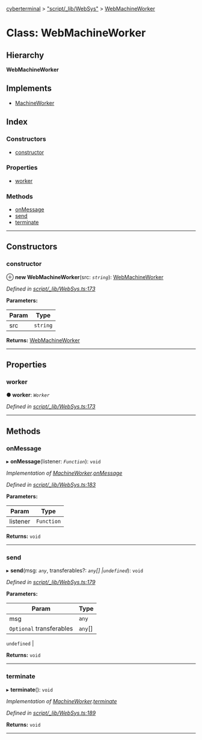 [cyberterminal](../README.md) > ["script/_lib/WebSys"](../modules/_script__lib_websys_.md) > [WebMachineWorker](../classes/_script__lib_websys_.webmachineworker.md)

# Class: WebMachineWorker

## Hierarchy

**WebMachineWorker**

## Implements

* [MachineWorker](../interfaces/_script__lib_machineworker_.machineworker.md)

## Index

### Constructors

* [constructor](_script__lib_websys_.webmachineworker.md#constructor)

### Properties

* [worker](_script__lib_websys_.webmachineworker.md#worker)

### Methods

* [onMessage](_script__lib_websys_.webmachineworker.md#onmessage)
* [send](_script__lib_websys_.webmachineworker.md#send)
* [terminate](_script__lib_websys_.webmachineworker.md#terminate)

---

## Constructors

<a id="constructor"></a>

###  constructor

⊕ **new WebMachineWorker**(src: *`string`*): [WebMachineWorker](_script__lib_websys_.webmachineworker.md)

*Defined in [script/_lib/WebSys.ts:173](https://github.com/FantasyInternet/cyberterminal/blob/HEAD/src/script/_lib/WebSys.ts#L173)*

**Parameters:**

| Param | Type |
| ------ | ------ |
| src | `string` | 

**Returns:** [WebMachineWorker](_script__lib_websys_.webmachineworker.md)

___

## Properties

<a id="worker"></a>

###  worker

**● worker**: *`Worker`*

*Defined in [script/_lib/WebSys.ts:173](https://github.com/FantasyInternet/cyberterminal/blob/HEAD/src/script/_lib/WebSys.ts#L173)*

___

## Methods

<a id="onmessage"></a>

###  onMessage

▸ **onMessage**(listener: *`Function`*): `void`

*Implementation of [MachineWorker](../interfaces/_script__lib_machineworker_.machineworker.md).[onMessage](../interfaces/_script__lib_machineworker_.machineworker.md#onmessage)*

*Defined in [script/_lib/WebSys.ts:183](https://github.com/FantasyInternet/cyberterminal/blob/HEAD/src/script/_lib/WebSys.ts#L183)*

**Parameters:**

| Param | Type |
| ------ | ------ |
| listener | `Function` | 

**Returns:** `void`

___
<a id="send"></a>

###  send

▸ **send**(msg: *`any`*, transferables?: *`any`[] |`undefined`*): `void`

*Defined in [script/_lib/WebSys.ts:179](https://github.com/FantasyInternet/cyberterminal/blob/HEAD/src/script/_lib/WebSys.ts#L179)*

**Parameters:**

| Param | Type |
| ------ | ------ |
| msg | `any` | 
| `Optional` transferables | `any`[] |
`undefined`
 | 

**Returns:** `void`

___
<a id="terminate"></a>

###  terminate

▸ **terminate**(): `void`

*Implementation of [MachineWorker](../interfaces/_script__lib_machineworker_.machineworker.md).[terminate](../interfaces/_script__lib_machineworker_.machineworker.md#terminate)*

*Defined in [script/_lib/WebSys.ts:189](https://github.com/FantasyInternet/cyberterminal/blob/HEAD/src/script/_lib/WebSys.ts#L189)*

**Returns:** `void`

___

